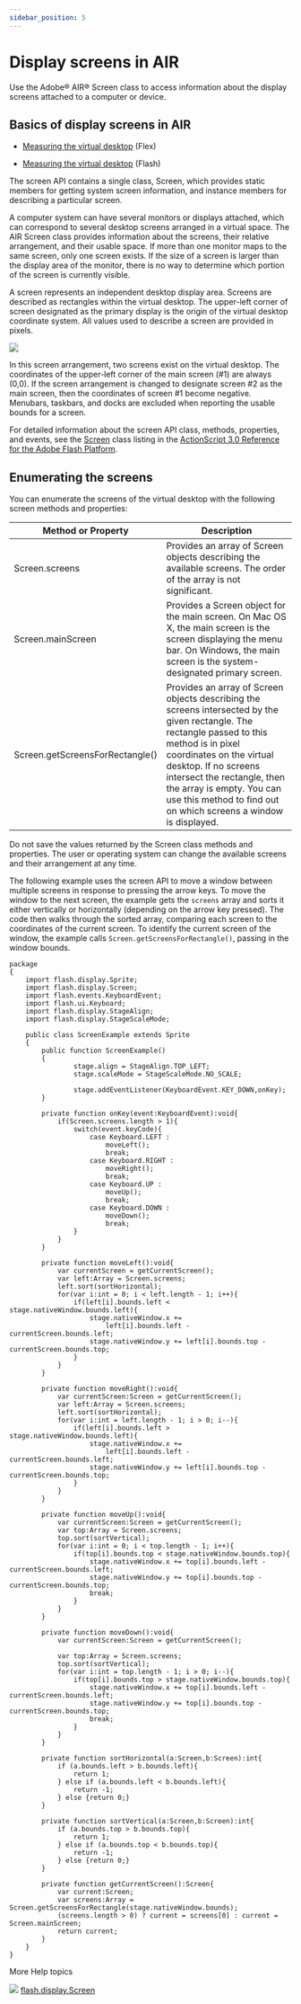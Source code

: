 ```yaml
---
sidebar_position: 5
---
```


# Display screens in AIR

Use the Adobe® AIR® Screen class to access information about the display screens
attached to a computer or device.

## Basics of display screens in AIR

- [Measuring the virtual desktop](https://web.archive.org/web/20141221172408/http://www.adobe.com/devnet/air/flex/quickstart/articles/screens_virtual_desktop.html)
  (Flex)

- [Measuring the virtual desktop](https://web.archive.org/web/20141221164920/http://www.adobe.com/devnet/air/flash/quickstart/articles/screens_virtual_desktop.html)
  (Flash)

The screen API contains a single class, Screen, which provides static members
for getting system screen information, and instance members for describing a
particular screen.

A computer system can have several monitors or displays attached, which can
correspond to several desktop screens arranged in a virtual space. The AIR
Screen class provides information about the screens, their relative arrangement,
and their usable space. If more than one monitor maps to the same screen, only
one screen exists. If the size of a screen is larger than the display area of
the monitor, there is no way to determine which portion of the screen is
currently visible.

A screen represents an independent desktop display area. Screens are described
as rectangles within the virtual desktop. The upper-left corner of screen
designated as the primary display is the origin of the virtual desktop
coordinate system. All values used to describe a screen are provided in pixels.

![](../img/screen_bounds_popup.png)

In this screen arrangement, two screens exist on the virtual desktop. The
coordinates of the upper-left corner of the main screen (#1) are always (0,0).
If the screen arrangement is changed to designate screen \#2 as the main screen,
then the coordinates of screen \#1 become negative. Menubars, taskbars, and
docks are excluded when reporting the usable bounds for a screen.

For detailed information about the screen API class, methods, properties, and
events, see the
[Screen](https://airsdk.dev/reference/actionscript/3.0/flash/display/Screen.html)
class listing in the
[ActionScript 3.0 Reference for the Adobe Flash Platform](https://airsdk.dev/reference/actionscript/3.0/index.html).

## Enumerating the screens

You can enumerate the screens of the virtual desktop with the following screen
methods and properties:

| Method or Property              | Description                                                                                                                                                                                                                                                                                                                    |
| ------------------------------- | ------------------------------------------------------------------------------------------------------------------------------------------------------------------------------------------------------------------------------------------------------------------------------------------------------------------------------ |
| Screen.screens                  | Provides an array of Screen objects describing the available screens. The order of the array is not significant.                                                                                                                                                                                                               |
| Screen.mainScreen               | Provides a Screen object for the main screen. On Mac OS X, the main screen is the screen displaying the menu bar. On Windows, the main screen is the system-designated primary screen.                                                                                                                                         |
| Screen.getScreensForRectangle() | Provides an array of Screen objects describing the screens intersected by the given rectangle. The rectangle passed to this method is in pixel coordinates on the virtual desktop. If no screens intersect the rectangle, then the array is empty. You can use this method to find out on which screens a window is displayed. |

Do not save the values returned by the Screen class methods and properties. The
user or operating system can change the available screens and their arrangement
at any time.

The following example uses the screen API to move a window between multiple
screens in response to pressing the arrow keys. To move the window to the next
screen, the example gets the `screens` array and sorts it either vertically or
horizontally (depending on the arrow key pressed). The code then walks through
the sorted array, comparing each screen to the coordinates of the current
screen. To identify the current screen of the window, the example calls
`Screen.getScreensForRectangle()`, passing in the window bounds.

    package
    {
    	import flash.display.Sprite;
    	import flash.display.Screen;
    	import flash.events.KeyboardEvent;
    	import flash.ui.Keyboard;
    	import flash.display.StageAlign;
    	import flash.display.StageScaleMode;

    	public class ScreenExample extends Sprite
    	{
    		public function ScreenExample()
    		{
    				stage.align = StageAlign.TOP_LEFT;
    				stage.scaleMode = StageScaleMode.NO_SCALE;

    				stage.addEventListener(KeyboardEvent.KEY_DOWN,onKey);
    		}

    		private function onKey(event:KeyboardEvent):void{
    			if(Screen.screens.length > 1){
    				switch(event.keyCode){
    					case Keyboard.LEFT :
    						moveLeft();
    						break;
    					case Keyboard.RIGHT :
    						moveRight();
    						break;
    					case Keyboard.UP :
    						moveUp();
    						break;
    					case Keyboard.DOWN :
    						moveDown();
    						break;
    				}
    			}
    		}

    		private function moveLeft():void{
    			var currentScreen = getCurrentScreen();
    			var left:Array = Screen.screens;
    			left.sort(sortHorizontal);
    			for(var i:int = 0; i < left.length - 1; i++){
    				if(left[i].bounds.left < stage.nativeWindow.bounds.left){
    					stage.nativeWindow.x +=
    						left[i].bounds.left - currentScreen.bounds.left;
    					stage.nativeWindow.y += left[i].bounds.top - currentScreen.bounds.top;
    				}
    			}
    		}

    		private function moveRight():void{
    			var currentScreen:Screen = getCurrentScreen();
    			var left:Array = Screen.screens;
    			left.sort(sortHorizontal);
    			for(var i:int = left.length - 1; i > 0; i--){
    				if(left[i].bounds.left > stage.nativeWindow.bounds.left){
    					stage.nativeWindow.x +=
    						left[i].bounds.left - currentScreen.bounds.left;
    					stage.nativeWindow.y += left[i].bounds.top - currentScreen.bounds.top;
    				}
    			}
    		}

    		private function moveUp():void{
    			var currentScreen:Screen = getCurrentScreen();
    			var top:Array = Screen.screens;
    			top.sort(sortVertical);
    			for(var i:int = 0; i < top.length - 1; i++){
    				if(top[i].bounds.top < stage.nativeWindow.bounds.top){
    					stage.nativeWindow.x += top[i].bounds.left - currentScreen.bounds.left;
    					stage.nativeWindow.y += top[i].bounds.top - currentScreen.bounds.top;
    					break;
    				}
    			}
    		}

    		private function moveDown():void{
    			var currentScreen:Screen = getCurrentScreen();

    			var top:Array = Screen.screens;
    			top.sort(sortVertical);
    			for(var i:int = top.length - 1; i > 0; i--){
    				if(top[i].bounds.top > stage.nativeWindow.bounds.top){
    					stage.nativeWindow.x += top[i].bounds.left - currentScreen.bounds.left;
    					stage.nativeWindow.y += top[i].bounds.top - currentScreen.bounds.top;
    					break;
    				}
    			}
    		}

    		private function sortHorizontal(a:Screen,b:Screen):int{
    			if (a.bounds.left > b.bounds.left){
    				return 1;
    			} else if (a.bounds.left < b.bounds.left){
    				return -1;
    			} else {return 0;}
    		}

    		private function sortVertical(a:Screen,b:Screen):int{
    			if (a.bounds.top > b.bounds.top){
    				return 1;
    			} else if (a.bounds.top < b.bounds.top){
    				return -1;
    			} else {return 0;}
    		}

    		private function getCurrentScreen():Screen{
    			var current:Screen;
    			var screens:Array = Screen.getScreensForRectangle(stage.nativeWindow.bounds);
    			(screens.length > 0) ? current = screens[0] : current = Screen.mainScreen;
    			return current;
    		}
    	}
    }

More Help topics

![](../img/flashplatformLinkIndicator.png)
[flash.display.Screen](https://airsdk.dev/reference/actionscript/3.0/flash/display/Screen.html)

